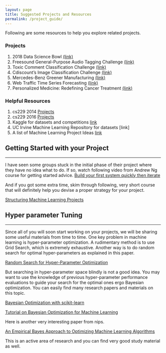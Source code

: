 ```yaml
---  
layout: page  
title: Suggested Projects and Resources  
permalink: /project_guide/  
---  
```


Following are some resources to help you explore related projects.   
 
### Projects
1. 2018 Data Science Bowl [(link)](https://www.kaggle.com/c/data-science-bowl-2018 )
2. Freesound General-Purpose Audio Tagging Challenge [(link)](https://www.kaggle.com/c/freesound-audio-tagging)  
3. Toxic Comment Classification Challenge [(link)](https://www.kaggle.com/c/jigsaw-toxic-comment-classification-challenge)
4. Cdiscount’s Image Classification Challenge [(link)](https://www.kaggle.com/c/cdiscount-image-classification-challenge)  
5. Mercedes-Benz Greener Manufacturing [(link)](https://www.kaggle.com/c/mercedes-benz-greener-manufacturing) 
6. Web Traffic Time Series Forecasting [(link)](https://www.kaggle.com/c/web-traffic-time-series-forecasting)  
7. Personalized Medicine: Redefining Cancer Treatment [(link)](https://www.kaggle.com/c/msk-redefining-cancer-treatment)  

### Helpful Resources 

1. cs229 2014 [Projects](http://cs229.stanford.edu/projects2014.html)
2. cs229 2016 [Projects](http://cs229.stanford.edu/projects2016.html)
3. Kaggle for datasets and competitions [link](https://www.kaggle.com)
4. UC Irvine Machine Learning Repository for datasets [link]
5. A list of Machine Learning Project Ideas [link](https://github.com/NirantK/awesome-project-ideas)

## Getting Started with your Project
___
I have seen some groups stuck in the initial phase of their project where they have no idea what to do. If so, watch following video from Andrew Ng course for getting started advice.
[Build your first system quickly then iterate](https://www.coursera.org/learn/machine-learning-projects/lecture/jyWpn/build-your-first-system-quickly-then-iterate)

And if you got some extra time, skim through following, very short course that will definitely help you devise a proper strategy for your project.

[Structuring Machine Learning Projects](https://www.coursera.org/learn/machine-learning-projects/)

## Hyper parameter Tuning
___
Since all of you will soon start working on your projects, we will be sharing some useful materials from time to time. One key problem in machine learning is hyper-parameter optimization. A rudimentary method is to use Grid Search, which is extremely exhaustive. Another way is to do random search for optimal hyper-parameters as explained in this paper.

 

[Random Search for Hyper-Parameter Optimization](http://www.jmlr.org/papers/volume13/bergstra12a/bergstra12a.pdf)

 

But searching in hyper-parameter space blindly is not a good idea. You may want to use the knowledge of previous hyper-parameter performance evaluations to guide your search for the optimal ones ergo Bayesian optimization. You can easily find many research papers and materials on this topic.

 

[Bayesian Optimization with scikit-learn](https://www.youtube.com/watch?v=DGJTEBt0d-s)

[Tutorial on Bayesian Optimization for Machine Learning](https://www.iro.umontreal.ca/~bengioy/cifar/NCAP2014-summerschool/slides/Ryan_adams_140814_bayesopt_ncap.pdf)

 

Here is another very interesting paper from nips.

[An Empirical Bayes Approach to Optimizing Machine Learning Algorithms](https://papers.nips.cc/paper/6864-an-empirical-bayes-approach-to-optimizing-machine-learning-algorithms.pdf)

 

This is an active area of research and you can find very good study material as well.